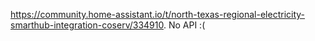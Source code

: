 <https://community.home-assistant.io/t/north-texas-regional-electricity-smarthub-integration-coserv/334910>.
No API :(
